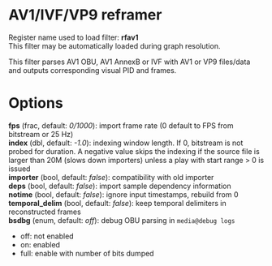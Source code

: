<!-- automatically generated - do not edit, patch gpac/applications/gpac/gpac.c -->

# AV1/IVF/VP9 reframer  
  
Register name used to load filter: __rfav1__  
This filter may be automatically loaded during graph resolution.  
  
This filter parses AV1 OBU, AV1 AnnexB or IVF with AV1 or VP9 files/data and outputs corresponding visual PID and frames.  
  

# Options    
  
<a id="fps">__fps__</a> (frac, default: _0/1000_): import frame rate (0 default to FPS from bitstream or 25 Hz)  
<a id="index">__index__</a> (dbl, default: _-1.0_): indexing window length. If 0, bitstream is not probed for duration. A negative value skips the indexing if the source file is larger than 20M (slows down importers) unless a play with start range > 0 is issued  
<a id="importer">__importer__</a> (bool, default: _false_): compatibility with old importer  
<a id="deps">__deps__</a> (bool, default: _false_): import sample dependency information  
<a id="notime">__notime__</a> (bool, default: _false_): ignore input timestamps, rebuild from 0  
<a id="temporal_delim">__temporal_delim__</a> (bool, default: _false_): keep temporal delimiters in reconstructed frames  
<a id="bsdbg">__bsdbg__</a> (enum, default: _off_): debug OBU parsing in `media@debug logs`  

- off: not enabled  
- on: enabled  
- full: enable with number of bits dumped  
  
  
